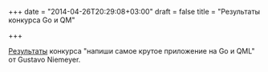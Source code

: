 +++
date = "2014-04-26T20:29:08+03:00"
draft = false
title = "Результаты конкурса Go и QM"

+++

<p><a href="http://blog.labix.org/2014/04/25/qml-contest-results">Результаты</a> конкурса &quot;напиши самое крутое приложение на Go и QML&quot; от Gustavo Niemeyer.</p>

